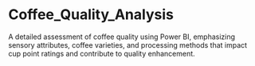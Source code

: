 # Coffee_Quality_Analysis
 A detailed assessment of coffee quality using Power BI, emphasizing sensory attributes, coffee varieties, and processing methods that impact cup point ratings and contribute to quality enhancement.
